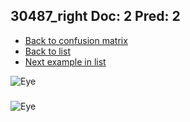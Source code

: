 ## 30487_right Doc: 2 Pred: 2
- [Back to confusion matrix](https://github.com/juliandewit/kaggle_retinopathy/blob/master/matrix.md)
- [Back to list](https://github.com/juliandewit/kaggle_retinopathy/blob/master/lists/22/list.md)
- [Next example in list](https://github.com/juliandewit/kaggle_retinopathy/blob/master/lists/22/30/30496_left.md)

![Eye](https://retinopaty.blob.core.windows.net/size1024/30487_right_2.jpeg)

### 

![Eye]()
